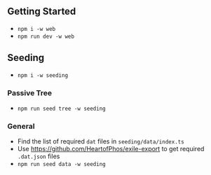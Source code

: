 ## Getting Started

- `npm i -w web`
- `npm run dev -w web`

## Seeding
- `npm i -w seeding`
### Passive Tree
- `npm run seed tree -w seeding`
### General
- Find the list of required `dat` files in `seeding/data/index.ts`
- Use https://github.com/HeartofPhos/exile-export to get required `.dat.json` files
- `npm run seed data -w seeding`
